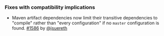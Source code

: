   [1586]: https://github.com/sbt/sbt/pull/1586
  [@jsuereth]: https://github.com/jsuereth
  

### Fixes with compatibility implications

* Maven artifact dependencies now limit their transitive dependencies to "compile" rather than "every configuration"
  if no `master` configuration is found.  [#1586][1586] by [@jsuereth][@jsuereth]
